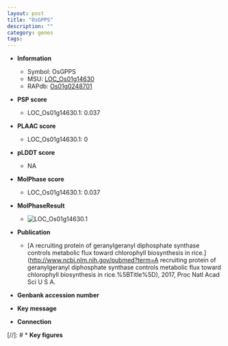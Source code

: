```yaml
---
layout: post
title: "OsGPPS"
description: ""
category: genes
tags: 
---
```


* **Information**  
    + Symbol: OsGPPS  
    + MSU: [LOC_Os01g14630](http://rice.plantbiology.msu.edu/cgi-bin/ORF_infopage.cgi?orf=LOC_Os01g14630)  
    + RAPdb: [Os01g0248701](http://rapdb.dna.affrc.go.jp/viewer/gbrowse_details/irgsp1?name=Os01g0248701)  

* **PSP score**  
    + LOC_Os01g14630.1: 0.037 

* **PLAAC score**  
    + LOC_Os01g14630.1: 0 

* **pLDDT score**
    + NA


* **MolPhase score**
    + LOC_Os01g14630.1: 0.037

* **MolPhaseResult**
    + ![LOC_Os01g14630.1](https://ricepsp.github.io/pictures/LOC_Os01g/LOC_Os01g14630.1.png)

* **Publication**  
    + [A recruiting protein of geranylgeranyl diphosphate synthase controls metabolic flux toward chlorophyll biosynthesis in rice.](http://www.ncbi.nlm.nih.gov/pubmed?term=A recruiting protein of geranylgeranyl diphosphate synthase controls metabolic flux toward chlorophyll biosynthesis in rice.%5BTitle%5D), 2017, Proc Natl Acad Sci U S A.

* **Genbank accession number**  

* **Key message**  

* **Connection**  

[//]: # * **Key figures**  


